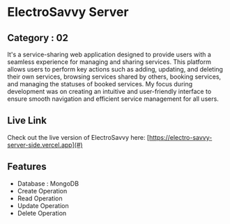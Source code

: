 
# ElectroSavvy Server
## Category : 02

It's a service-sharing web application designed to provide users with a seamless experience for managing and sharing services. This platform allows users to perform key actions such as adding, updating, and deleting their own services, browsing services shared by others, booking services, and managing the statuses of booked services. My focus during development was on creating an intuitive and user-friendly interface to ensure smooth navigation and efficient service management for all users.

## Live Link
Check out the live version of ElectroSavvy here: [https://electro-savvy-server-side.vercel.app](#)

## Features
- Database : MongoDB
- Create Operation
- Read Operation
- Update Operation
- Delete Operation 
